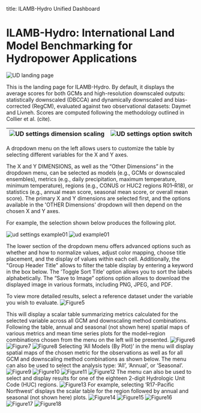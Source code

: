 title: ILAMB-Hydro Unified Dashboard


# ILAMB-Hydro: International Land Model Benchmarking for Hydropower Applications


![UD landing page](./figs/ilamb_hydro_ud.png)

This is the landing page for ILAMB-Hydro. By default, it displays the average scores for both GCMs and high-resolution downscaled outputs: statistically downscaled (DBCCA) and dynamically downscaled and bias-corrected (RegCM), evaluated against two observational datasets: Daymet and Livneh. Scores are computed following the methodology outlined in Collier et al. (cite).

| ![UD settings dimension scaling](./figs/ud_settings_dimension_scaling.png) | ![UD settings option switch](./figs/ud_settings_option_switch.png) 
| --- | --- |

A dropdown menu on the left allows users to customize the table by selecting different variables for the X and Y axes.

The X and Y DIMENSIONS, as well as the “Other Dimensions” in the dropdown menu, can be selected as models (e.g., GCMs or downscaled ensembles), metrics (e.g., daily precipitation, maximum temperature, minimum temperature), regions (e.g., CONUS or HUC2 regions R01–R18), or statistics (e.g., annual mean score, seasonal mean score, or overall mean score). The primary X and Y dimensions are selected first, and the options available in the 'OTHER Dimensions' dropdown will then depend on the chosen X and Y axes.

For example, the selection shown below produces the following plot. 

![ud settings example01](./figs/ud_settings_example01.png)
![ud example01](./figs/ud_example01.png)

The lower section of the dropdown menu offers advanced options such as whether and how to normalize values, adjust color mapping, choose title placement, and the display of values within each cell. Additionally, the "Group Header Title" allows to filter the table display by entering a keyword in the box below. The 'Toggle Sort Title' option allows you to sort the labels alphabetically. The “Save to Image” options option allows to download the displayed image in various formats, including PNG, JPEG, and PDF.

To view more detailed results, select a reference dataset under the variable you wish to evaluate.
![Figure5](./figs/Figure5.png)

This will display a scalar table summarizing metrics calculated for the selected variable across all GCM and downscaling method combinations. Following the table, annual and seasonal (not shown here) spatial maps of various metrics and mean time series plots for the model–region combinations chosen from the menu on the left will be presented.
![Figure6](./figs/Figure6.png)
![Figure7](./figs/Figure7.png)
![Figure8](./figs/Figure8.png)
Selecting ‘All Models (By Plot)’ in the menu will display spatial maps of the chosen metric for the observations as well as for all GCM and downscaling method combinations as shown below. The menu can also be used to select the analysis type: ‘All’, ‘Annual’, or ‘Seasonal’.
![Figure9](./figs/Figure9.png)
![Figure10](./figs/Figure10.png)
![Figure11](./figs/Figure11.png)
![Figure12](./figs/Figure12.png)
The menu can also be used to select and display results for one of the eighteen 2-digit Hydrologic Unit Code (HUC) regions.
![Figure13](./figs/Figure13.png)
For example, selecting ‘R17-Pacific Northwest’ displays the scalar table for the region followed by annual and seasonal (not shown here) plots.
![Figure14](./figs/Figure14.png)
![Figure15](./figs/Figure15.png)
![Figure16](./figs/Figure16.png)
![Figure17](./figs/Figure17.png)
![Figure18](./figs/Figure18.png)
